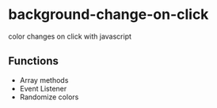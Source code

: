 # background-change-on-click
color changes on click with javascript

## Functions
* Array methods
* Event Listener
* Randomize colors
